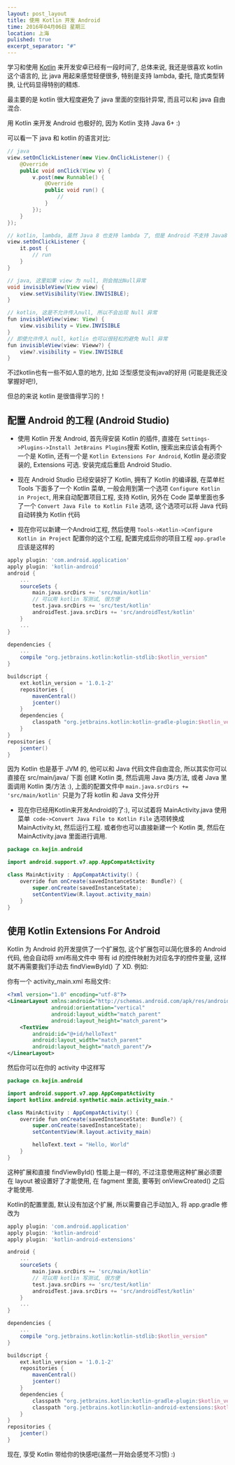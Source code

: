 ```yaml
---
layout: post_layout
title: 使用 Kotlin 开发 Android
time: 2016年04月06日 星期三
location: 上海
pulished: true
excerpt_separator: "#"
---
```


学习和使用 [Kotlin](https://kotlinlang.org/) 来开发安卓已经有一段时间了, 总体来说, 我还是很喜欢 kotlin 这个语言的,
比 java 用起来感觉轻便很多, 特别是支持 lambda, 委托, 隐式类型转换, 让代码显得特别的精炼.

最主要的是 kotlin 很大程度避免了 java 里面的空指针异常, 而且可以和 java 自由混合.

用 Kotlin 来开发 Android 也极好的, 因为 Kotlin 支持 Java 6+  :)

可以看一下 java 和 kotlin 的语言对比:

```java
// java
view.setOnClickListener(new View.OnClickListener() {
    @Override
    public void onClick(View v) {
        v.post(new Runnable() {
            @Override
            public void run() {
                //
            }
        });
    }
});

// kotlin, lambda, 虽然 Java 8 也支持 lambda 了, 但是 Android 不支持 Java8 ...
view.setOnClickListener {
    it.post {
        // run
    }
}

// java, 这里如果 view 为 null, 则会抛出Null异常
void invisibleView(View view) {
    view.setVisibility(View.INVISIBLE);
}

// kotlin, 这是不允许传入null, 所以不会出现 Null 异常
fun invisibleView(view: View) {
    view.visibility = View.INVISIBLE
}
// 即使允许传入 null, kotlin 也可以很轻松的避免 Null 异常
fun invisibleView(view: Vieww?) {
    view?.visibility = View.INVISIBLE
}
```

不过kotlin也有一些不如人意的地方, 比如 泛型感觉没有java的好用 (可能是我还没掌握好吧!),

但总的来说 kotlin 是很值得学习的！

## 配置 Android 的工程 (Android Studio)

- 使用 Kotlin 开发 Android, 首先得安装 Kotlin 的插件, 直接在 `Settings->Plugins->Install JetBrains Plugins`搜索
Kotlin, 搜索出来应该会有两个一个是 Kotlin, 还有一个是 `Kotlin Extensions For Android`, Kotlin 是必须安装的,
Extensions 可选. 安装完成后重启 Android Studio.


- 现在 Android Studio 已经安装好了 Kotlin, 拥有了 Kotlin 的编译器, 在菜单栏 Tools 下面多了一个 Kotlin 菜单,
一般会用到第一个选项 `Configure Kotlin in Project`, 用来自动配置项目工程, 支持 Kotlin,
另外在 Code 菜单里面也多了一个 `Convert Java File to Kotlin File` 选项, 这个选项可以将 Java 代码自动转换为 Kotlin 代码


- 现在你可以新建一个Android工程, 然后使用 `Tools->Kotlin->Configure Kotlin in Project` 配置你的这个工程,
配置完成后你的项目工程 `app.gradle` 应该是这样的

```groovy
apply plugin: 'com.android.application'
apply plugin: 'kotlin-android'
android {
    ...
    sourceSets {
        main.java.srcDirs += 'src/main/kotlin'
        // 可以用 kotlin 写测试, 很方便
        test.java.srcDirs += 'src/test/kotlin'
        androidTest.java.srcDirs += 'src/androidTest/kotlin'
    }
    ...
}

dependencies {
    ...
    compile "org.jetbrains.kotlin:kotlin-stdlib:$kotlin_version"
}

buildscript {
    ext.kotlin_version = '1.0.1-2'
    repositories {
        mavenCentral()
        jcenter()
    }
    dependencies {
        classpath "org.jetbrains.kotlin:kotlin-gradle-plugin:$kotlin_version"
    }
}
repositories {
    jcenter()
}
```

因为 Kotlin 也是基于 JVM 的, 他可以和 Java 代码文件自由混合, 所以其实你可以直接在 src/main/java/ 下面
创建 Kotlin 类, 然后调用 Java 类/方法, 或者 Java 里面调用 Kotlin 类/方法 :), 上面的配置文件中
`main.java.srcDirs += 'src/main/kotlin'` 只是为了将 kotlin 和 Java 文件分开

- 现在你已经用Kotlin来开发Android的了:), 可以试着将 MainActivity.java 使用 菜单` code->Convert Java File to Kotlin File` 选项转换成 MainActivity.kt,
然后运行工程. 或者你也可以直接新建一个 Kotlin 类, 然后在 MainActivity.java 里面进行调用.

```java
package cn.kejin.android

import android.support.v7.app.AppCompatActivity

class MainActivity : AppCompatActivity() {
    override fun onCreate(savedInstanceState: Bundle?) {
        super.onCreate(savedInstanceState);
        setContentView(R.layout.activity_main)
    }
}
```


## 使用 Kotlin Extensions For Android

Kotlin 为 Android 的开发提供了一个扩展包, 这个扩展包可以简化很多的 Android 代码, 他会自动将 xml布局文件中
带有 id 的控件映射为对应名字的控件变量, 这样就不再需要我们手动去 findViewById() 了 XD. 例如:

你有一个 activity_main.xml 布局文件:

```xml
<?xml version="1.0" encoding="utf-8"?>
<LinearLayout xmlns:android="http://schemas.android.com/apk/res/android"
              android:orientation="vertical"
              android:layout_width="match_parent"
              android:layout_height="match_parent">
    <TextView
        android:id="@+id/helloText"
        android:layout_width="match_parent"
        android:layout_height="match_parent"/>
</LinearLayout>
```

然后你可以在你的 activity 中这样写

```java
package cn.kejin.android

import android.support.v7.app.AppCompatActivity
import kotlinx.android.synthetic.main.activity_main.*

class MainActivity : AppCompatActivity() {
    override fun onCreate(savedInstanceState: Bundle?) {
        super.onCreate(savedInstanceState);
        setContentView(R.layout.activity_main)

        helloText.text = "Hello, World"
    }
}
```

这种扩展和直接 findViewById()  性能上是一样的, 不过注意使用这种扩展必须要在 layout 被设置好了才能使用, 在 fagment 里面, 要等到 onViewCreated() 之后才能使用.


Kotlin的配置里面, 默认没有加这个扩展, 所以需要自己手动加入, 将 app.gradle 修改为

```groovy
apply plugin: 'com.android.application'
apply plugin: 'kotlin-android'
apply plugin: 'kotlin-android-extensions'

android {
    ...
    sourceSets {
        main.java.srcDirs += 'src/main/kotlin'
        // 可以用 kotlin 写测试, 很方便
        test.java.srcDirs += 'src/test/kotlin'
        androidTest.java.srcDirs += 'src/androidTest/kotlin'
    }
    ...
}

dependencies {
    ...
    compile "org.jetbrains.kotlin:kotlin-stdlib:$kotlin_version"
}

buildscript {
    ext.kotlin_version = '1.0.1-2'
    repositories {
        mavenCentral()
        jcenter()
    }
    dependencies {
        classpath "org.jetbrains.kotlin:kotlin-gradle-plugin:$kotlin_version"
        classpath "org.jetbrains.kotlin:kotlin-android-extensions:$kotlin_version"
    }
}
repositories {
    jcenter()
}
```

现在, 享受 Kotlin 带给你的快感吧(虽然一开始会感觉不习惯) :)
